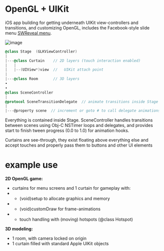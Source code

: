 # OpenGL + UIKit

iOS app building for getting underneath UIKit view-controllers and transitions, and customizing OpenGL, includes the Facebook-style slide menu [SWReveal menu](https://github.com/John-Lluch/SWRevealViewController).


![image](https://raw.github.com/robbykraft/StagingArea/master/globe-theatre.jpg)

``` objective-c
@class Stage  (GLKViewController)
|
|---@class Curtain    // 2D layers (touch interaction enabled)
|   |
|   |--(UIView*)view  //   UIKit attach point
|
|---@class Room       // 3D layers
∙
∙
@class SceneController
|
@protocol SceneTransitionDelegate  // animate transitions inside Stage
|
|---@property scene  // increment or goto # to call delegate animations
```

Everything is contained inside Stage. SceneController handles transitions between scenes using Obj-C NSTimer loops and delegates, and provides start to finish tween progress (0.0 to 1.0) for animation hooks.

Curtains are see-through, they exist floating above everything else and accept touches and properly pass them to buttons and other UI elements

# example use

__2D OpenGL game:__

* curtains for menu screens and 1 curtain for gameplay with:
* * (void)setup to allocate graphics and memory
* * (void)customDraw for frame-animations
* * touch handling with (moving) hotspots (@class Hotspot)

__3D modeling:__

* 1 room, with camera locked on origin
* 1 curtain filled with standard Apple UIKit objects